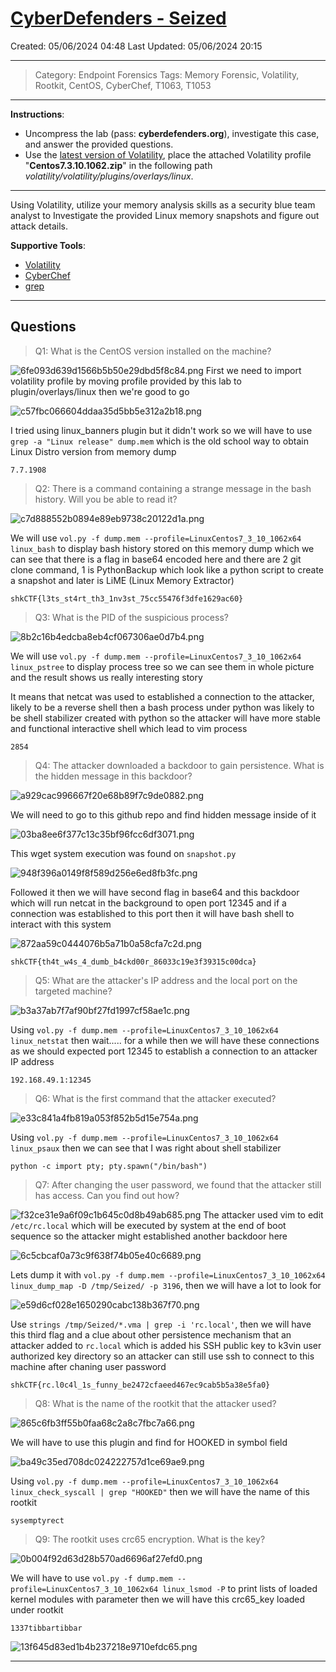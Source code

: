 # [CyberDefenders - Seized](https://cyberdefenders.org/blueteam-ctf-challenges/seized/)
Created: 05/06/2024 04:48
Last Updated: 05/06/2024 20:15
* * *
>Category: Endpoint Forensics
>Tags: Memory Forensic, Volatility, Rootkit, CentOS, CyberChef, T1063, T1053
* * *
**Instructions**:
- Uncompress the lab (pass: **cyberdefenders.org**), investigate this case, and answer the provided questions.
- Use the [latest version of Volatility](https://github.com/volatilityfoundation/volatility), place the attached Volatility profile "**Centos7.3.10.1062.zip**" in the following path *volatility/volatility/plugins/overlays/linux*.
* * *
Using Volatility, utilize your memory analysis skills as a security blue team analyst to Investigate the provided Linux memory snapshots and figure out attack details.

**Supportive Tools**:
- [Volatility](https://github.com/volatilityfoundation/volatility)
- [CyberChef](https://gchq.github.io/CyberChef/)
- [grep](https://www.cyberciti.biz/faq/howto-use-grep-command-in-linux-unix/)
* * *
## Questions
> Q1: What is the CentOS version installed on the machine?

![6fe093d639d1566b5b50e29dbd5f8c84.png](/_resources/6fe093d639d1566b5b50e29dbd5f8c84.png)
First we need to import volatility profile by moving profile provided by this lab to plugin/overlays/linux then we're good to go

![c57fbc066604ddaa35d5bb5e312a2b18.png](/_resources/c57fbc066604ddaa35d5bb5e312a2b18.png)

I tried using linux_banners plugin but it didn't work so we will have to use `grep -a "Linux release" dump.mem` which is the old school way to obtain Linux Distro version from memory dump

```
7.7.1908
```

> Q2: There is a command containing a strange message in the bash history. Will you be able to read it?

![c7d888552b0894e89eb9738c20122d1a.png](/_resources/c7d888552b0894e89eb9738c20122d1a.png)

We will use `vol.py -f dump.mem --profile=LinuxCentos7_3_10_1062x64 linux_bash` to display bash history stored on this memory dump which we can see that there is a flag in base64 encoded here and there are 2 git clone command, 1 is PythonBackup which look like a python script to create a snapshot and later is LiME (Linux Memory Extractor) 

```
shkCTF{l3ts_st4rt_th3_1nv3st_75cc55476f3dfe1629ac60}
```

> Q3: What is the PID of the suspicious process?

![8b2c16b4edcba8eb4cf067306ae0d7b4.png](/_resources/8b2c16b4edcba8eb4cf067306ae0d7b4.png)

We will use `vol.py -f dump.mem --profile=LinuxCentos7_3_10_1062x64 linux_pstree` to display process tree so we can see them in whole picture and the result shows us really interesting story

It means that netcat was used to established a connection to the attacker, likely to be a reverse shell then a bash process under python was likely to be shell stabilizer created with python so the attacker will have more stable and functional interactive shell which lead to vim process 

```
2854
```

> Q4: The attacker downloaded a backdoor to gain persistence. What is the hidden message in this backdoor?

![a929cac996667f20e68b89f7c9de0882.png](/_resources/a929cac996667f20e68b89f7c9de0882.png)

We will need to go to this github repo and find hidden message inside of it

![03ba8ee6f377c13c35bf96fcc6df3071.png](/_resources/03ba8ee6f377c13c35bf96fcc6df3071.png)

This wget system execution was found on `snapshot.py`

![948f396a0149f8f589d256e6ed8fb3fc.png](/_resources/948f396a0149f8f589d256e6ed8fb3fc.png)

Followed it then we will have second flag in base64 and this backdoor which will run netcat in the background to open port 12345 and if a connection was established to this port then it will have bash shell to interact with this system 

![872aa59c0444076b5a71b0a58cfa7c2d.png](/_resources/872aa59c0444076b5a71b0a58cfa7c2d.png)

```
shkCTF{th4t_w4s_4_dumb_b4ckd00r_86033c19e3f39315c00dca}
```

> Q5: What are the attacker's IP address and the local port on the targeted machine?

![b3a37ab7f7af90bf27fd1997cf58ae1c.png](/_resources/b3a37ab7f7af90bf27fd1997cf58ae1c.png)

Using `vol.py -f dump.mem --profile=LinuxCentos7_3_10_1062x64 linux_netstat` then wait..... for a while then we will have these connections as we should expected port 12345 to establish a connection to an attacker IP address

```
192.168.49.1:12345
```

> Q6: What is the first command that the attacker executed?

![e33c841a4fb819a053f852b5d15e754a.png](/_resources/e33c841a4fb819a053f852b5d15e754a.png)

Using `vol.py -f dump.mem --profile=LinuxCentos7_3_10_1062x64 linux_psaux` then we can see that I was right about shell stabilizer 

```
python -c import pty; pty.spawn("/bin/bash")
```

> Q7: After changing the user password, we found that the attacker still has access. Can you find out how?

![f32ce31e9a6f09c1b645c0d8b49ab685.png](/_resources/f32ce31e9a6f09c1b645c0d8b49ab685.png)
The attacker used vim to edit `/etc/rc.local` which will be executed by system at the end of boot sequence so the attacker might established another backdoor here

![6c5cbcaf0a73c9f638f74b05e40c6689.png](/_resources/6c5cbcaf0a73c9f638f74b05e40c6689.png)

Lets dump it with `vol.py -f dump.mem --profile=LinuxCentos7_3_10_1062x64 linux_dump_map -D /tmp/Seized/ -p 3196`, then we will have a lot to look for

![e59d6cf028e1650290cabc138b367f70.png](/_resources/e59d6cf028e1650290cabc138b367f70.png)

Use `strings /tmp/Seized/*.vma | grep -i 'rc.local'`, then we will have this third flag and a clue about other persistence mechanism that an attacker added to `rc.local` which is added his SSH public key to k3vin user authorized key directory so an attacker can still use ssh to connect to this machine after chaning user password 

```
shkCTF{rc.l0c4l_1s_funny_be2472cfaeed467ec9cab5b5a38e5fa0}
```

> Q8: What is the name of the rootkit that the attacker used?

![865c6fb3ff55b0faa68c2a8c7fbc7a66.png](/_resources/865c6fb3ff55b0faa68c2a8c7fbc7a66.png)

We will have to use this plugin and find for HOOKED in symbol field 

![ba49c35ed708dc024222757d1ce69ae9.png](/_resources/ba49c35ed708dc024222757d1ce69ae9.png)

Using `vol.py -f dump.mem --profile=LinuxCentos7_3_10_1062x64 linux_check_syscall | grep "HOOKED"` then we will have the name of this rootkit

```
sysemptyrect
```

> Q9: The rootkit uses crc65 encryption. What is the key?

![0b004f92d63d28b570ad6696af27efd0.png](/_resources/0b004f92d63d28b570ad6696af27efd0.png)

We will have to use `vol.py -f dump.mem --profile=LinuxCentos7_3_10_1062x64 linux_lsmod -P` to print lists of loaded kernel modules with parameter then we will have this crc65_key loaded under rootkit 

```
1337tibbartibbar
```

![13f645d83ed1b4b237218e9710efdc65.png](/_resources/13f645d83ed1b4b237218e9710efdc65.png)
* * *
